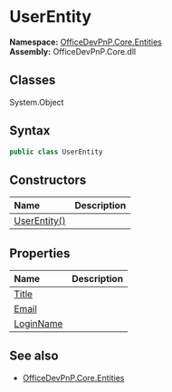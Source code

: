 # UserEntity
  
**Namespace:** [OfficeDevPnP.Core.Entities](OfficeDevPnP.Core.Entities.md)  
**Assembly:** OfficeDevPnP.Core.dll  
## Classes
System.Object  
## Syntax
```C#
public class UserEntity
```
## Constructors
|**Name**|**Description**|
|:-----|:-----|
| [UserEntity()](UserEntityconstructor1details.md) | 
## Properties
|**Name**|**Description**|
|:-----|:-----|
| [Title](UserEntity.Title.md) | 
| [Email](UserEntity.Email.md) | 
| [LoginName](UserEntity.LoginName.md) | 
## See also
- [OfficeDevPnP.Core.Entities](OfficeDevPnP.Core.Entities.md)
